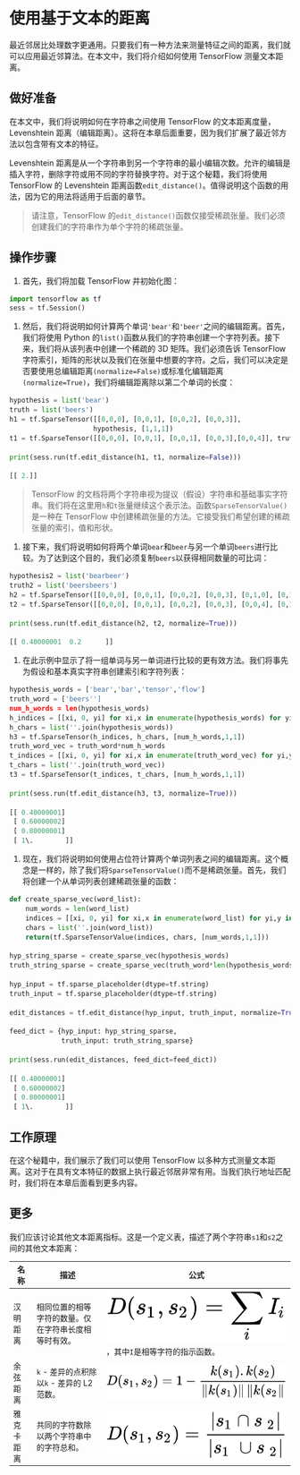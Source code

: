 # 使用基于文本的距离

最近邻居比处理数字更通用。只要我们有一种方法来测量特征之间的距离，我们就可以应用最近邻算法。在本文中，我们将介绍如何使用 TensorFlow 测量文本距离。

## 做好准备

在本文中，我们将说明如何在字符串之间使用 TensorFlow 的文本距离度量，Levenshtein 距离（编辑距离）。这将在本章后面重要，因为我们扩展了最近邻方法以包含带有文本的特征。

Levenshtein 距离是从一个字符串到另一个字符串的最小编辑次数。允许的编辑是插入字符，删除字符或用不同的字符替换字符。对于这个秘籍，我们将使用 TensorFlow 的 Levenshtein 距离函数`edit_distance()`。值得说明这个函数的用法，因为它的用法将适用于后面的章节。

> 请注意，TensorFlow 的`edit_distance()`函数仅接受稀疏张量。我们必须创建我们的字符串作为单个字符的稀疏张量。

## 操作步骤

1.  首先，我们将加载 TensorFlow 并初始化图：

```py
import tensorflow as tf 
sess = tf.Session() 
```

1.  然后，我们将说明如何计算两个单词`'bear'`和`'beer'`之间的编辑距离。首先，我们将使用 Python 的`list()`函数从我们的字符串创建一个字符列表。接下来，我们将从该列表中创建一个稀疏的 3D 矩阵。我们必须告诉 TensorFlow 字符索引，矩阵的形状以及我们在张量中想要的字符。之后，我们可以决定是否要使用总编辑距离`(normalize=False)`或标准化编辑距离`(normalize=True)`，我们将编辑距离除以第二个单词的长度：

```py
hypothesis = list('bear') 
truth = list('beers') 
h1 = tf.SparseTensor([[0,0,0], [0,0,1], [0,0,2], [0,0,3]], 
                     hypothesis, [1,1,1]) 
t1 = tf.SparseTensor([[0,0,0], [0,0,1], [0,0,1], [0,0,3],[0,0,4]], truth, [1,1,1]) 

print(sess.run(tf.edit_distance(h1, t1, normalize=False))) 

[[ 2.]]
```

> TensorFlow 的文档将两个字符串视为提议（假设）字符串和基础事实字符串。我们将在这里用`h`和`t`张量继续这个表示法。函数`SparseTensorValue()`是一种在 TensorFlow 中创建稀疏张量的方法。它接受我们希望创建的稀疏张量的索引，值和形状。

1.  接下来，我们将说明如何将两个单词`bear`和`beer`与另一个单词`beers`进行比较。为了达到这个目的，我们必须复制`beers`以获得相同数量的可比词：

```py
hypothesis2 = list('bearbeer') 
truth2 = list('beersbeers') 
h2 = tf.SparseTensor([[0,0,0], [0,0,1], [0,0,2], [0,0,3], [0,1,0], [0,1,1], [0,1,2], [0,1,3]], hypothesis2, [1,2,4]) 
t2 = tf.SparseTensor([[0,0,0], [0,0,1], [0,0,2], [0,0,3], [0,0,4], [0,1,0], [0,1,1], [0,1,2], [0,1,3], [0,1,4]], truth2, [1,2,5]) 

print(sess.run(tf.edit_distance(h2, t2, normalize=True))) 

[[ 0.40000001  0.2      ]]
```

1.  在此示例中显示了将一组单词与另一单词进行比较的更有效方法。我们将事先为假设和基本真实字符串创建索引和字符列表：

```py
hypothesis_words = ['bear','bar','tensor','flow'] 
truth_word = ['beers''] 
num_h_words = len(hypothesis_words) 
h_indices = [[xi, 0, yi] for xi,x in enumerate(hypothesis_words) for yi,y in enumerate(x)] 
h_chars = list(''.join(hypothesis_words)) 
h3 = tf.SparseTensor(h_indices, h_chars, [num_h_words,1,1]) 
truth_word_vec = truth_word*num_h_words 
t_indices = [[xi, 0, yi] for xi,x in enumerate(truth_word_vec) for yi,y in enumerate(x)] 
t_chars = list(''.join(truth_word_vec)) 
t3 = tf.SparseTensor(t_indices, t_chars, [num_h_words,1,1]) 

print(sess.run(tf.edit_distance(h3, t3, normalize=True))) 

[[ 0.40000001]
 [ 0.60000002]
 [ 0.80000001]
 [ 1\.        ]]
```

1.  现在，我们将说明如何使用占位符计算两个单词列表之间的编辑距离。这个概念是一样的，除了我们将`SparseTensorValue()`而不是稀疏张量。首先，我们将创建一个从单词列表创建稀疏张量的函数：

```py
def create_sparse_vec(word_list): 
    num_words = len(word_list) 
    indices = [[xi, 0, yi] for xi,x in enumerate(word_list) for yi,y in enumerate(x)] 
    chars = list(''.join(word_list)) 
    return(tf.SparseTensorValue(indices, chars, [num_words,1,1])) 

hyp_string_sparse = create_sparse_vec(hypothesis_words) 
truth_string_sparse = create_sparse_vec(truth_word*len(hypothesis_words)) 

hyp_input = tf.sparse_placeholder(dtype=tf.string) 
truth_input = tf.sparse_placeholder(dtype=tf.string) 

edit_distances = tf.edit_distance(hyp_input, truth_input, normalize=True) 

feed_dict = {hyp_input: hyp_string_sparse, 
             truth_input: truth_string_sparse} 

print(sess.run(edit_distances, feed_dict=feed_dict)) 

[[ 0.40000001]
 [ 0.60000002]
 [ 0.80000001]
 [ 1\.        ]]
```

## 工作原理

在这个秘籍中，我们展示了我们可以使用 TensorFlow 以多种方式测量文本距离。这对于在具有文本特征的数据上执行最近邻居非常有用。当我们执行地址匹配时，我们将在本章后面看到更多内容。

## 更多

我们应该讨论其他文本距离指标。这是一个定义表，描述了两个字符串`s1`和`s2`之间的其他文本距离：

| 名称 | 描述 | 公式 |
| --- | --- | --- |
| 汉明距离 | 相同位置的相等字符的数量。仅在字符串长度相等时有效。 | ![](img/3f9a30b1-0aff-4c8d-b1ca-f00744f177cf.png)，其中`I`是相等字符的指示函数。 |
| 余弦距离 | `k` - 差异的点积除以`k` - 差异的 L2 范数。 | ![](img/0015e197-fc53-491a-82a0-9d1acfc4b795.png) |
| 雅克卡距离 | 共同的字符数除以两个字符串中的字符总和。 | ![](img/b9646b5b-e1cf-4fc1-9099-9dd1c9813b07.png) |